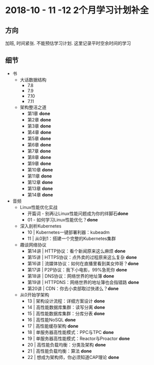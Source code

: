 # 2018-10 - 11 -12 2个月学习计划补全

## 方向

加班, 时间紧张. 不能预估学习计划. 这里记录平时空余时间的学习

## 细节

* 书
	* 大话数据结构
		* 7.8
		* 7.9
		* 7.10
		* 7.11
	* 架构整洁之道
		* 第1章 **done**
		* 第2章 **done**
		* 第3章 **done**
		* 第4章 **done**
		* 第5章 **done**
		* 第6章 **done**
		* 第7章 **done**
		* 第8章 **done**
		* 第9章 **done**
		* 第10章 **done**
		* 第11章 **done**
		* 第12章 **done**
		* 第13章 **done**
		* 第14章 **done**
* 音频
	* Linux性能优化实战 
		* 开篇词 - 别再让Linux性能问题成为你的绊脚石**done**
		* 01 - 如何学习Linux性能优化？**done** 
	* 深入剖析Kubernetes
		* 10 | Kubernetes一键部署利器：kubeadm
		* 11 | 从0到1：搭建一个完整的Kubernetes集群
	* 趣谈网络协议
		* 第14讲 | HTTP协议：看个新闻原来这么麻烦 **done**
		* 第15讲 | HTTPS协议：点外卖的过程原来这么复杂 **done**
		* 第16讲 | 流媒体协议：如何在直播里看到美女帅哥？**done**
		* 第17讲 | P2P协议：我下小电影，99%急死你 **done**
		* 第18讲 | DNS协议：网络世界的地址簿 **done**
		* 第19讲 | HTTPDNS：网络世界的地址簿也会指错路 **done**
		* 第20讲 | CDN：你去小卖部取过快递么？**done**
	* 从0开始学架构
		* 13 | 架构设计流程：详细方案设计 **done**
		* 14 | 高性能数据库集群：读写分离 **done**
		* 15 | 高性能数据库集群：分库分表 **done**
		* 16 | 高性能NoSQL **done**
		* 17 | 高性能缓存架构 **done**
		* 18 | 单服务器高性能模式：PPC与TPC **done**
		* 19 | 单服务器高性能模式：Reactor与Proactor **done**
		* 20 | 高性能负载均衡：分类及架构 **done**
		* 21 | 高性能负载均衡：算法 **done**
		* 22 | 想成为架构师，你必须知道CAP理论 **done**